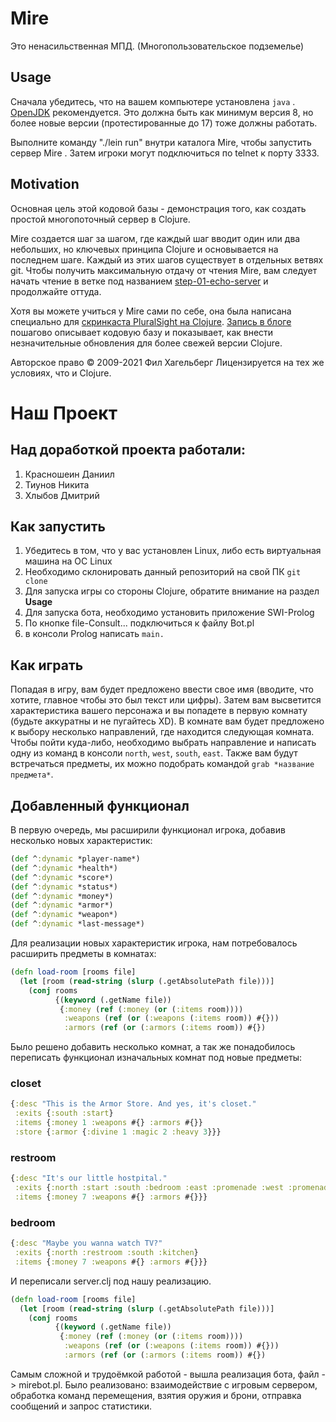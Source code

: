 # Mire

Это ненасильственная МПД. (Многопользовательское подземелье)

## Usage

Сначала убедитесь, что на вашем компьютере установлена `java`
. [OpenJDK](https://adoptopenjdk.net ) рекомендуется. Это должна
быть как минимум версия 8, но более новые версии (протестированные до 17) тоже должны работать.

Выполните команду "./lein run" внутри каталога Mire, чтобы запустить сервер Mire
. Затем игроки могут подключиться по telnet к порту 3333.

## Motivation

Основная цель этой кодовой базы - демонстрация того, как
создать простой многопоточный сервер в Clojure.

Mire создается шаг за шагом, где каждый шаг вводит один или два
небольших, но ключевых принципа Clojure и основывается на последнем шаге.
Каждый из этих шагов существует в отдельных ветвях git. Чтобы получить максимальную отдачу от
чтения Mire, вам следует начать чтение в ветке под названием
[step-01-echo-server](http://github.com/technomancy/mire/tree/01-echo-server )
и продолжайте оттуда.

Хотя вы можете учиться у Mire сами по себе, она была написана
специально для [скринкаста PluralSight на
Clojure](https://www.pluralsight.com/courses/functional-programming-clojure ).
[Запись в блоге](https://technomancy.us/136 ) пошагово описывает кодовую
базу и показывает, как внести незначительные обновления для более свежей версии Clojure.

Авторское право © 2009-2021 Фил Хагельберг
Лицензируется на тех же условиях, что и Clojure.

# Наш Проект

## Над доработкой проекта работали:

1. Красношеин Даниил
2. Тиунов Никита
3. Хлыбов Дмитрий

## Как запустить

1. Убедитесь в том, что у вас установлен Linux, либо есть виртуальная машина на ОС Linux
2. Необходимо склонировать данный репозиторий на свой ПК `git clone`
3. Для запуска игры со стороны Clojure, обратите внимание на раздел **Usage**
4. Для запуска бота, необходимо установить приложение SWI-Prolog
5. По кнопке file-Consult... подключиться к файлу Bot.pl
6. в консоли Prolog написать `main.`

## Как играть 

Попадая в игру, вам будет предложено ввести свое имя (вводите, что хотите, главное чтобы это был текст или цифры). Затем вам высветится характеристика вашего персонажа и вы попадете в первую комнату (будьте аккуратны и не пугайтесь XD). В комнате вам будет предложено к выбору несколько направлений, где находится следующая комната. Чтобы пойти куда-либо, необходимо выбрать направление и написать одну из команд в консоли `north`, `west`, `south`, `east`. Также вам будут встречаться предметы, их можно подобрать командой `grab *название предмета*`.

## Добавленный функционал

В первую очередь, мы расширили функционал игрока, добавив несколько новых характеристик:

```clojure
(def ^:dynamic *player-name*)
(def ^:dynamic *health*)
(def ^:dynamic *score*)
(def ^:dynamic *status*)
(def ^:dynamic *money*)
(def ^:dynamic *armor*)
(def ^:dynamic *weapon*)
(def ^:dynamic *last-message*)
```

Для реализации новых характеристик игрока, нам потребовалось расширить предметы в комнатах:

```clojure
(defn load-room [rooms file]
  (let [room (read-string (slurp (.getAbsolutePath file)))]
    (conj rooms
          {(keyword (.getName file))
           {:money (ref (:money (or (:items room))))
            :weapons (ref (or (:weapons (:items room)) #{}))
            :armors (ref (or (:armors (:items room)) #{})
```

Было решено добавить несколько комнат, а так же понадобилось переписать функционал изначальных комнат под новые предметы:

### closet
```clojure
{:desc "This is the Armor Store. And yes, it's closet."
 :exits {:south :start}
 :items {:money 1 :weapons #{} :armors #{}}
 :store {:armor {:divine 1 :magic 2 :heavy 3}}}
```

### restroom
```clojure
{:desc "It's our little hostpital."
 :exits {:north :start :south :bedroom :east :promenade :west :promenade}
 :items {:money 7 :weapons #{} :armors #{}}}
```

### bedroom
```clojure
{:desc "Maybe you wanna watch TV?"
 :exits {:north :restroom :south :kitchen}
 :items {:money 7 :weapons #{} :armors #{}}}
```

И переписали server.clj под нашу реализацию.

```clojure
(defn load-room [rooms file]
  (let [room (read-string (slurp (.getAbsolutePath file)))]
    (conj rooms
          {(keyword (.getName file))
           {:money (ref (:money (or (:items room))))
            :weapons (ref (or (:weapons (:items room)) #{}))
            :armors (ref (or (:armors (:items room)) #{})
```

Самым сложной и трудоёмкой работой - вышла реализация бота, файл -> mirebot.pl. Было реализовано: взаимодействие с игровым сервером, обработка команд перемещения, взятия оружия и брони, отправка сообщений и запрос статистики.

